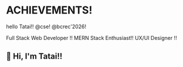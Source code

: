 # ACHIEVEMENTS!
hello Tatai!!
@cse!
@bcrec'2026!
<!DOCTYPE html>

Full Stack Web Developer !!
MERN Stack Enthusiast!!
UX/UI Designer !!

## 👋 Hi, I'm Tatai!!

